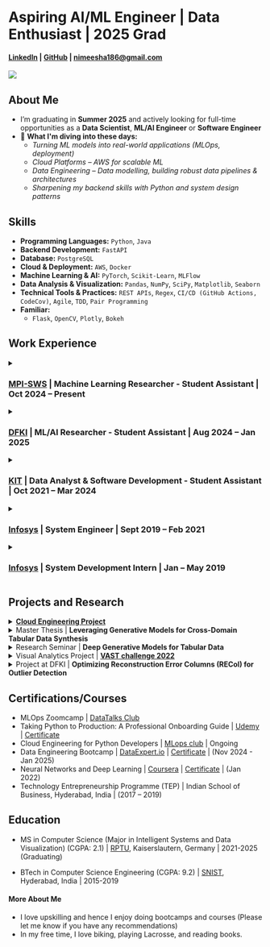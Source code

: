 # **Aspiring AI/ML Engineer | Data Enthusiast | 2025 Grad**

#### <a href="linkedin.com/in/nimeesha-pachipulusu-222bb3168" target="_blank"><b>LinkedIn</b></a> | <a href="https://github.com/pnimeesha" target="_blank"><b>GitHub</b></a> | nimeesha186@gmail.com

**![](https://komarev.com/ghpvc/?username=pnimeesha&label=PROFILE+VIEWS)**


## **About Me**

- I’m graduating in <strong>Summer 2025</strong> and actively looking for full-time opportunities as a <strong>Data Scientist</strong>, <strong>ML/AI Engineer</strong> or <strong>Software Engineer</strong>
- 🚀 **What I'm diving into these days:**
    - *Turning ML models into real-world applications (MLOps, deployment)*
    - *Cloud Platforms – AWS for scalable ML*
    - *Data Engineering – Data modelling, building robust data pipelines & architectures*
    - *Sharpening my backend skills with Python and system design patterns* 

## **Skills**
- **Programming Languages:** `Python`, `Java`
- **Backend Development:** `FastAPI`
- **Database:** `PostgreSQL`
- **Cloud & Deployment:** `AWS`, `Docker`
- **Machine Learning & AI:** `PyTorch`, `Scikit-Learn`, `MLFlow`
- **Data Analysis & Visualization:** `Pandas`, `NumPy`, `SciPy`, `Matplotlib`, `Seaborn`
- **Technical Tools & Practices:** `REST APIs`, `Regex`, `CI/CD (GitHub Actions, CodeCov)`, `Agile`, `TDD`, `Pair Programming`
- **Familiar:**
    - `Flask`, `OpenCV`, `Plotly`, `Bokeh`



## **Work Experience**

<details>
  <summary><h3><a href="https://www.mpg.de/914864/softwaresysteme-kaiserslautern" target="_blank">MPI-SWS</a> | <strong>Machine Learning Researcher - Student Assistant</strong> | <strong>Oct 2024 – Present</strong></h3></summary>
  <div>
    <p><strong>Skills:</strong> <code>Python</code>, <code>Pandas</code>, <code>Numpy</code>, <code>Scipy</code>, <code>scikit-learn</code>, <code>Gaussian Process</code></p>
    <ul>
      <li><strong>Implemented and integrated key methods</strong> for a <strong>Binary Tree Gaussian Process (BTGP)</strong> into scikit-learn’s Gaussian Process module, enhancing its functionality for safety-critical AI systems.</li>
      <li>Designed <strong>UML diagrams</strong> to model the BTGP structure and facilitate seamless integration.</li>
    </ul>
  </div>
</details>

<details>
  <summary><h3><a href="https://www.dfki.de/web" target="_blank">DFKI</a> | <strong>ML/AI Researcher - Student Assistant</strong> | <strong>Aug 2024 – Jan 2025</strong></h3></summary>
  <div>
    <p><strong>Skills:</strong> <code>Python</code>, <code>Pandas</code>, <code>Numpy</code>, <code>Cluster (Slurm)</code>, <code>PyTorch</code>, <code>Generative AI</code>, <code>Anomaly Detection</code></p>
    <ul>
      <li>Researched and created a POC using <strong>diffusion models</strong> to generate various types of synthetic outliers in tabular data, enhancing the robustness of anomaly detection and machine learning models.</li>
    </ul>
  </div>
</details>

<details>
  <summary><h3><a href="https://www.kit.edu/" target="_blank">KIT</a> | <strong>Data Analyst & Software Development - Student Assistant</strong> | <strong>Oct 2021 – Mar 2024</strong></h3></summary>
  <div>
    <p><strong>Skills:</strong> <code>Python</code>, <code>Java</code>, <code>Numpy</code>, <code>matplotlib</code>, <code>Seaborn</code>, <code>Backend development</code></p>
    <ul>
      <li>Developed an interactive dashboard using Python libraries to analyze user data, derive insights, and support data-driven decision-making.</li>
      <li>Contributed to the development of a Java-based tool by designing, implementing, and integrating new methods while ensuring functionality through rigorous testing.</li>
    </ul>
  </div>
</details>

<details>
  <summary><h3><a href="https://www.linkedin.com/company/infosys/" target="_blank">Infosys</a> | <strong>System Engineer</strong> | <strong>Sept 2019 – Feb 2021</strong></h3></summary>
  <div>
    <p><strong>Skills:</strong> <code>Python</code>, <code>Pandas</code>, <code>Numpy</code>, <code>SQL</code>, <code>Version Control</code>, <code>Automation Anywhere</code>, <code>AWS</code></p>
    <ul>
      <li>Automated monthly usage report generation using Python Pandas Library, reducing report generation time from 3 hours to a single-click process, achieving a remarkable 20%-time savings per month and ensuring timely report delivery.</li>
      <li>Managed and maintained SQL database, ensuring data accuracy, security, and optimal performance. Proficient in writing complex SQL queries to extract, transform, and analyze data (ETL).</li>
      <li>Utilized AWS for ETL processes, enabling seamless data extraction, transformation, and automated report delivery.</li>
    </ul>
  </div>
</details>

<details>
  <summary><h3><a href="https://www.linkedin.com/company/infosys/" target="_blank">Infosys</a> | <strong>System Development Intern</strong> | <strong>Jan – May 2019</strong></h3></summary>
  <div>
    <p><strong>Skills:</strong> <code>Python</code>, <code>Pandas</code>, <code>Numpy</code>, <code>SQL</code>, <code>Version Control</code>, <code>Automation Anywhere</code>, <code>AWS</code></p>
    <ul>
      <li>Trained on <strong>Python</strong> and <strong>Java technologies</strong>, gained practical knowledge of <strong>AGILE</strong> based enterprise applications.</li>
      <li>Developed a feedback application in a J2EE environment using React and Spring framework.</li>
    </ul>
  </div>
</details>

## **Projects and Research**

<details>
  <summary><a href="https://github.com/pnimeesha/cloud-course-project" target="_blank"><strong>Cloud Engineering Project</strong></a></summary>
  <div>
    <p>A cloud-native application demonstrating CRUD operations on AWS S3, serverless deployment with AWS Lambda, and observability best practices.</p>
    <ul>
      <li><strong>Technologies Used:</strong> <code>Python</code>, <code>FastAPI</code>, <code>AWS</code>, <code>S3</code>, <code>AWS Lambda</code>, <code>Docker</code></li>
      <li>Used Boto3 stubs and mocked S3 for unit testing cloud interactions.</li>
      <li>Developed and tested a FastAPI application that performs CRUD operations on AWS S3, integrating OpenAI endpoints.</li>
      <li>Deployed the FastAPI application to AWS Lambda using Docker and configured API Gateway for routing.</li>
      <li>Implemented logging, metrics collection, and tracing to monitor FastAPI application performance and behavior.</li>
      <li>Used <strong>Ruff</strong> for linting and formatting to ensure clean and consistent code.</li>
      <li>Set up <strong>pre-commit hooks</strong> to automate code style checks and prevent bad commits.</li>
      <li>Managed dependencies and build configuration using a well-structured <code>pyproject.toml</code>, separating development and production requirements.</li>
    </ul>
  </div>
</details>

<details>
  <summary>Master Thesis | <strong>Leveraging Generative Models for Cross-Domain Tabular Data Synthesis</strong></summary>
  <div>
        <!-- | <a href="https://github.com/pnimeesha/python-cookiecutter-template" target="_blank">GitHub</a> -->
        <ul>
          <li><strong>Technologies Used:</strong> <code>Python</code>, <code>PyTorch</code>, <code>Generative AI</code>, <code>Anomaly Detection</code>, <code>Pandas</code>, <code>Numpy</code>, <code>MLFlow</code>, <code>Diffusion models</code>, <code>Outlier detection algorithms</code></li>
          <li>Developed generative approaches leveraging <strong>Variational Autoencoders (VAEs)</strong> and <strong>diffusion models</strong> to generate privacy-preserving synthetic data for sensitive domains like finance and healthcare. </li>
          <li>Conducted extensive experiments on nine standard tabular datasets, demonstrating <strong>improved fidelity-privacy tradeoff</strong> and enabling the application of deep learning to private data. </li>
        </ul>
  </div>
</details>

<details>
  <summary>Research Seminar | <strong>Deep Generative Models for Tabular Data</strong></summary>
  <div>
        <ul>
          <li><strong>Technologies Used:</strong> <code>Latex</code>, <code>Tabular data</code>, <code>Diffusion models</code>, <code>GANs</code></li>
          <li>The research in this seminar includes exploring and studying how Deep Generative Models like Generative Adversarial Networks (GANs) and Variational AutoEncoders are used for tabular data generation. </li>
        </ul>
  </div>
</details>

<details>
  <summary>Visual Analytics Project | <strong><a href="https://vast-challenge.github.io/2022/index.html" target="_blank">VAST challenge 2022</a> </strong></summary>
  <div>
        <ul>
          <li><strong>Technologies Used:</strong> <code>Python</code>, <code>Plotly</code>, <code>Panel</code>, <code>matplotlib</code></li>
          <li>Solved the VAST challenge 2022. Given the data of 1000 representative residents of a city, the challenge is to describe the daily routines for some representative people, characterize the travel patterns to identify potential bottlenecks or hazards, and examine how these patterns change over time and seasons.  </li>
        </ul>
  </div>
</details>

<details>
  <summary>Project at DFKI | <strong>Optimizing Reconstruction Error Columns (RECol) for Outlier Detection</strong></summary>
  <div>
        <ul>
          <li><strong>Technologies Used:</strong> <code>Python</code>, <code>matplotlib</code>, <code>Outlier detection algorithms</code></li>
          <li>RECol, a generic data pre-processing approach to <strong>generate additional columns</strong> (features) in a leave-one-out fashion. Adding RECols can significantly improve model performance of <strong>unsupervised outlier detection models.</strong></li>
          <li><strong>Reduced the runtime</strong> of the RECol experiments using various methods like dimensionality reduction techniques and making the approach scalable for <strong>high-dimensional data.</strong></li>
        </ul>
  </div>
</details>

## **Certifications/Courses**
<div>
        <ul>
          <li>MLOps Zoomcamp | <a href="https://datatalks.club/">DataTalks Club</a></li>
          <li>Taking Python to Production: A Professional Onboarding Guide | <a href="https://www.udemy.com/course/setting-up-the-linux-terminal-for-software-development/" target="_blank">Udemy</a> | <a href = "https://www.udemy.com/certificate/UC-d0516698-8284-400f-a41c-27cc28f441bc/?utm_campaign=email&utm_medium=email&utm_source=sendgrid.com">Certificate</a> </li>
          <li>Cloud Engineering for Python Developers | <a href="https://mlops-club.org/" target="_blank">MLops club</a> | Ongoing </li>
          <li>Data Engineering Bootcamp | <a href="https://www.dataexpert.io/" target="_blank">DataExpert.io</a> | <a href="https://www.dataexpert.io/certification/nimeesha110559147/free-bootcamp-completion" target="_blank">Certificate</a> | (Nov 2024 - Jan 2025)</li>
          <li>Neural Networks and Deep Learning | <a href="https://www.coursera.org/learn/neural-networks-deep-learning?specialization=deep-learning" target="_blank">Coursera</a> | <a href="https://www.coursera.org/account/accomplishments/certificate/HGC6ZZ8PBPZM" target="_blank">Certificate</a> | (Jan 2022)</li>
          <li>Technology Entrepreneurship Programme (TEP) | Indian School of Business, Hyderabad, India | (2017 – 2019)</li>
        </ul>
</div>

## **Education**
- MS in Computer Science (Major in Intelligent Systems and Data Visualization) (CGPA: 2.1) | <a href="https://rptu.de/" target="_blank">RPTU</a>, Kaiserslautern, Germany | 2021-2025 (Graduating)

- BTech in Computer Science Engineering (CGPA: 9.2) | <a href="https://sreenidhi.edu.in/" target="_blank">SNIST</a>, Hyderabad, India | 2015-2019

#### **More About Me**
- I love upskilling and hence I enjoy doing bootcamps and courses (Please let me know if you have any recommendations)
- In my free time, I love biking, playing Lacrosse, and reading books.
